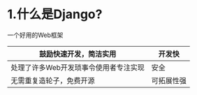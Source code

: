 # 1.什么是Django?

一个好用的Web框架

| 鼓励快速开发，简洁实用                | 开发快     |
| ------------------------------------- | ---------- |
| 处理了许多Web开发琐事令使用者专注实现 | 安全       |
| 无需重复造轮子，免费开源              | 可拓展性强 |

